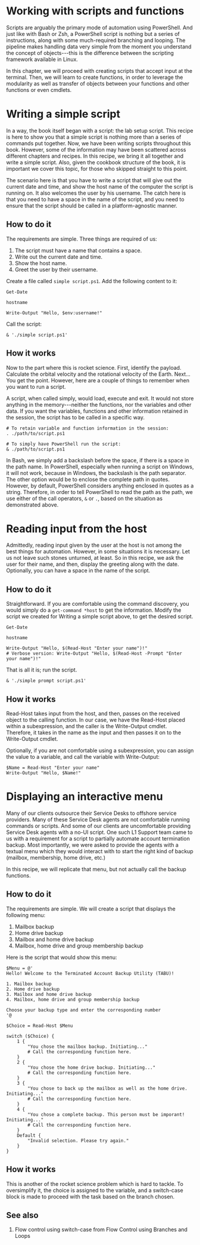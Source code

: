 # Working with scripts and functions

Scripts are arguably the primary mode of automation using PowerShell. And just like with Bash or Zsh, a PowerShell script is nothing but a series of instructions, along with some much-required branching and looping. The pipeline makes handling data very simple from the moment you understand the concept of objects---this is the difference between the scripting framework available in Linux.

In this chapter, we will proceed with creating scripts that accept input at the terminal. Then, we will learn to create functions, in order to leverage the modularity as well as transfer of objects between your functions and other functions or even cmdlets.

# Writing a simple script

In a way, the book itself began with a script: the lab setup script. This recipe is here to show you that a simple script is nothing more than a series of commands put together. Now, we have been writing scripts throughout this book. However, some of the information may have been scattered across different chapters and recipes. In this recipe, we bring it all together and write a simple script. Also, given the cookbook structure of the book, it is important we cover this topic, for those who skipped straight to this point.

The scenario here is that you have to write a script that will give out the current date and time, and show the host name of the computer the script is running on. It also welcomes the user by his username. The catch here is that you need to have a space in the name of the script, and you need to ensure that the script should be called in a platform-agnostic manner.

## How to do it

The requirements are simple. Three things are required of us:

1. The script must have a name that contains a space.
2. Write out the current date and time.
3. Show the host name.
4. Greet the user by their username.

Create a file called `simple script.ps1`. Add the following content to it:

```
Get-Date

hostname

Write-Output "Hello, $env:username!"
```

Call the script:

```
& './simple script.ps1'
```

## How it works

Now to the part where this is rocket science. First, identify the payload. Calculate the orbital velocity and the rotational velocity of the Earth. Next... You get the point. However, here are a couple of things to remember when you want to run a script.

A script, when called simply, would load, execute and exit. It would not store anything in the memory---neither the functions, nor the variables and other data. If you want the variables, functions and other information retained in the session, the script has to be called in a specific way.

```
# To retain variable and function information in the session:
. ./path/to/script.ps1

# To simply have PowerShell run the script:
& ./path/to/script.ps1
```

In Bash, we simply add a backslash before the space, if there is a space in the path name. In PowerShell, especially when running a script on Windows, it will not work, because in Windows, the backslash is the path separator. The other option would be to enclose the complete path in quotes. However, by default, PowerShell considers anything enclosed in quotes as a string. Therefore, in order to tell PowerShell to read the path as the path, we use either of the call operators, `&` or `.`, based on the situation as demonstrated above.

# Reading input from the host

Admittedly, reading input given by the user at the host is not among the best things for automation. However, in some situations it is necessary. Let us not leave such stones unturned, at least. So in this recipe, we ask the user for their name, and then, display the greeting along with the date. Optionally, you can have a space in the name of the script.

## How to do it

Straightforward. If you are comfortable using the command discovery, you would simply do a `get-command *host` to get the information. Modify the script we created for Writing a simple script above, to get the desired script.

```
Get-Date

hostname

Write-Output "Hello, $(Read-Host "Enter your name")!"
# Verbose version: Write-Output "Hello, $(Read-Host -Prompt "Enter your name")!"
```

That is all it is; run the script.

```
& './simple prompt script.ps1'
```

## How it works

Read-Host takes input from the host, and then, passes on the received object to the calling function. In our case, we have the Read-Host placed within a subexpression, and the caller is the Write-Output cmdlet. Therefore, it takes in the name as the input and then passes it on to the Write-Output cmdlet.

Optionally, if you are not comfortable using a subexpression, you can assign the value to a variable, and call the variable with Write-Output:

```
$Name = Read-Host "Enter your name"
Write-Output "Hello, $Name!"
```

# Displaying an interactive menu

Many of our clients outsource their Service Desks to offshore service providers. Many of these Service Desk agents are not comfortable running commands or scripts. And some of our clients are uncomfortable providing Service Desk agents with a no-UI script. One such L1 Support team came to us with a requirement for a script to partially automate account termination backup. Most importantly, we were asked to provide the agents with a textual menu which they would interact with to start the right kind of backup (mailbox, membership, home drive, etc.)

In this recipe, we will replicate that menu, but not actually call the backup functions.

## How to do it

The requirements are simple. We will create a script that displays the following menu:

1. Mailbox backup
2. Home drive backup
3. Mailbox and home drive backup
4. Mailbox, home drive and group membership backup

Here is the script that would show this menu:

```
$Menu = @'
Hello! Welcome to the Terminated Account Backup Utility (TABU)!

1. Mailbox backup
2. Home drive backup
3. Mailbox and home drive backup
4. Mailbox, home drive and group membership backup

Choose your backup type and enter the corresponding number
'@

$Choice = Read-Host $Menu

switch ($Choice) {
    1 {
        "You chose the mailbox backup. Initiating..."
        # Call the corresponding function here.
    }
    2 {
        "You chose the home drive backup. Initiating..."
        # Call the corresponding function here.
    }
    3 {
        "You chose to back up the mailbox as well as the home drive. Initiating..."
        # Call the corresponding function here.
    }
    4 {
        "You chose a complete backup. This person must be imporant! Initiating..."
        # Call the corresponding function here.
    }
    Default {
        "Invalid selection. Please try again."
    }
}
```

## How it works

This is another of the rocket science problem which is hard to tackle. To oversimplify it, the choice is assigned to the variable, and a switch-case block is made to proceed with the task based on the branch chosen.

## See also

1. Flow control using switch-case from Flow Control using Branches and Loops